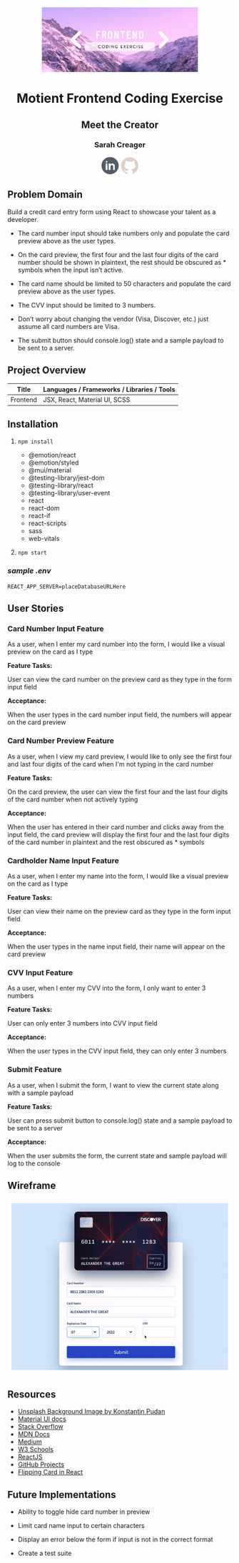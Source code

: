 <div align="center">
<img width="350px" src="./public/logo.png">
</div>
<h1 align="center">Motient Frontend Coding Exercise</h1>

<h2 align="center">Meet the Creator</h2>

<h3 align="center">Sarah Creager</h3>
<div align="center">
<a href="https://www.linkedin.com/in/sarah-creager/"><img height="40" src="./public/linkedInIcon.png"></a>
<a href="https://github.com/SarahCreager"><img height="40" src="./public/githubIcon.png"></a>
</div>


## Problem Domain

Build a credit card entry form using React to showcase your talent as a developer. 

* The card number input should take numbers only and populate the card preview above as the user types.

* On the card preview, the first four and the last four digits of the card number should be shown in plaintext, the rest should be obscured as * symbols when the input isn’t active.

* The card name should be limited to 50 characters and populate the card preview above as the user types.

* The CVV input should be limited to 3 numbers.

* Don’t worry about changing the vendor (Visa, Discover, etc.) just assume all card numbers are Visa.

* The submit button should console.log() state and a sample payload to be sent to a server.

## Project Overview

| Title      | Languages / Frameworks / Libraries / Tools |
| ----------- | ----------- |
| Frontend | JSX, React, Material UI, SCSS |

## Installation

1. `npm install`
    * @emotion/react
    * @emotion/styled
    * @mui/material
    * @testing-library/jest-dom
    * @testing-library/react
    * @testing-library/user-event
    * react
    * react-dom
    * react-if
    * react-scripts
    * sass
    * web-vitals

2. `npm start`

### _sample .env_

```
REACT_APP_SERVER=placeDatabaseURLHere
```

## User Stories

### Card Number Input Feature

As a user, when I enter my card number into the form, I would like a visual preview on the card as I type

**Feature Tasks:**

User can view the card number on the preview card as they type in the form input field

**Acceptance:**

When the user types in the card number input field, the numbers will appear on the card preview

### Card Number Preview Feature

As a user, when I view my card preview, I would like to only see the first four and last four digits of the card when I'm not typing in the card number

**Feature Tasks:**

On the card preview, the user can view the first four and the last four digits of the card number when not actively typing

**Acceptance:**

When the user has entered in their card number and clicks away from the input field, the card preview will display the first four and the last four digits of the card number in plaintext and the rest obscured as * symbols

### Cardholder Name Input Feature

As a user, when I enter my name into the form, I would like a visual preview on the card as I type

**Feature Tasks:**

User can view their name on the preview card as they type in the form input field

**Acceptance:**

When the user types in the name input field, their name will appear on the card preview

### CVV Input Feature

As a user, when I enter my CVV into the form, I only want to enter 3 numbers

**Feature Tasks:**

User can only enter 3 numbers into CVV input field

**Acceptance:**

When the user types in the CVV input field, they can only enter 3 numbers

### Submit Feature

As a user, when I submit the form, I want to view the current state along with a sample payload

**Feature Tasks:**

User can press submit button to console.log() state and a sample payload to be sent to a server

**Acceptance:**

When the user submits the form, the current state and sample payload will log to the console

## Wireframe

![wireframe screenshot](public/wireframe.png)

## Resources

* [Unsplash Background Image by Konstantin Pudan](https://unsplash.com/photos/AeWNYVJzu1E)
* [Material UI docs](https://mui.com/getting-started/usage/)
* [Stack Overflow](stackoverflow.com)
* [MDN Docs](https://developer.mozilla.org/en-US/)
* [Medium](https://medium.com/)
* [W3 Schools](https://www.w3schools.com/)
* [ReactJS](https://reactjs.org/)
* [GitHub Projects](https://docs.github.com/en/issues/trying-out-the-new-projects-experience/about-projects)
* [Flipping Card in React](https://codepen.io/elliempatten/pen/KxmoGR)

## Future Implementations

* Ability to toggle hide card number in preview

* Limit card name input to certain characters

* Display an error below the form if input is not in the correct format

* Create a test suite
